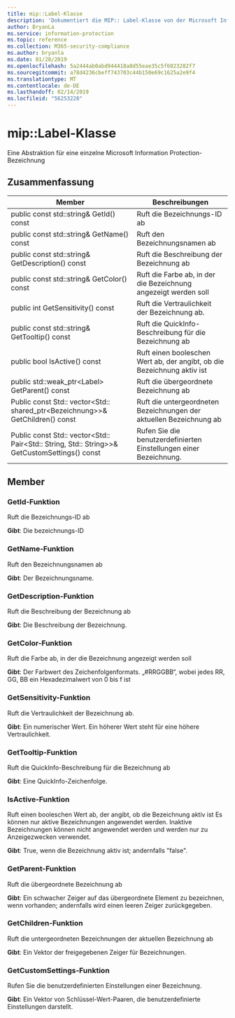 ```yaml
---
title: mip::Label-Klasse
description: 'Dokumentiert die MIP:: Label-Klasse von der Microsoft Information Protection (MIP) SDK.'
author: BryanLa
ms.service: information-protection
ms.topic: reference
ms.collection: M365-security-compliance
ms.author: bryanla
ms.date: 01/28/2019
ms.openlocfilehash: 5a2444ab0abd944418a8d55eae35c5f6023282f7
ms.sourcegitcommit: a78d4236cbeff743703c44b150e69c1625a2e9f4
ms.translationtype: MT
ms.contentlocale: de-DE
ms.lasthandoff: 02/14/2019
ms.locfileid: "56253228"
---
```

# <a name="class-miplabel"></a>mip::Label-Klasse 
Eine Abstraktion für eine einzelne Microsoft Information Protection-Bezeichnung
  
## <a name="summary"></a>Zusammenfassung
 Member                        | Beschreibungen                                
--------------------------------|---------------------------------------------
public const std::string& GetId() const  |  Ruft die Bezeichnungs-ID ab
public const std::string& GetName() const  |  Ruft den Bezeichnungsnamen ab
public const std::string& GetDescription() const  |  Ruft die Beschreibung der Bezeichnung ab
public const std::string& GetColor() const  |  Ruft die Farbe ab, in der die Bezeichnung angezeigt werden soll
public int GetSensitivity() const  |  Ruft die Vertraulichkeit der Bezeichnung ab.
public const std::string& GetTooltip() const  |  Ruft die QuickInfo-Beschreibung für die Bezeichnung ab
public bool IsActive() const  |  Ruft einen booleschen Wert ab, der angibt, ob die Bezeichnung aktiv ist
public std::weak_ptr\<Label\> GetParent() const  |  Ruft die übergeordnete Bezeichnung ab
Public const Std:: vector\<Std:: shared_ptr\<Bezeichnung\>\>& GetChildren() const  |  Ruft die untergeordneten Bezeichnungen der aktuellen Bezeichnung ab
Public const Std:: vector\<Std:: Pair\<Std:: String, Std:: String\>\>& GetCustomSettings() const  |  Rufen Sie die benutzerdefinierten Einstellungen einer Bezeichnung.
  
## <a name="members"></a>Member
  
### <a name="getid-function"></a>GetId-Funktion
Ruft die Bezeichnungs-ID ab

  
**Gibt**: Die bezeichnungs-ID
  
### <a name="getname-function"></a>GetName-Funktion
Ruft den Bezeichnungsnamen ab

  
**Gibt**: Der Bezeichnungsname.
  
### <a name="getdescription-function"></a>GetDescription-Funktion
Ruft die Beschreibung der Bezeichnung ab

  
**Gibt**: Die Beschreibung der Bezeichnung.
  
### <a name="getcolor-function"></a>GetColor-Funktion
Ruft die Farbe ab, in der die Bezeichnung angezeigt werden soll

  
**Gibt**: Der Farbwert des Zeichenfolgenformats. „#RRGGBB“, wobei jedes RR, GG, BB ein Hexadezimalwert von 0 bis f ist
  
### <a name="getsensitivity-function"></a>GetSensitivity-Funktion
Ruft die Vertraulichkeit der Bezeichnung ab.

  
**Gibt**: Ein numerischer Wert. Ein höherer Wert steht für eine höhere Vertraulichkeit.
  
### <a name="gettooltip-function"></a>GetTooltip-Funktion
Ruft die QuickInfo-Beschreibung für die Bezeichnung ab

  
**Gibt**: Eine QuickInfo-Zeichenfolge.
  
### <a name="isactive-function"></a>IsActive-Funktion
Ruft einen booleschen Wert ab, der angibt, ob die Bezeichnung aktiv ist
Es können nur aktive Bezeichnungen angewendet werden. Inaktive Bezeichnungen können nicht angewendet werden und werden nur zu Anzeigezwecken verwendet. 

  
**Gibt**: True, wenn die Bezeichnung aktiv ist; andernfalls "false".
  
### <a name="getparent-function"></a>GetParent-Funktion
Ruft die übergeordnete Bezeichnung ab

  
**Gibt**: Ein schwacher Zeiger auf das übergeordnete Element zu bezeichnen, wenn vorhanden; andernfalls wird einen leeren Zeiger zurückgegeben.
  
### <a name="getchildren-function"></a>GetChildren-Funktion
Ruft die untergeordneten Bezeichnungen der aktuellen Bezeichnung ab

  
**Gibt**: Ein Vektor der freigegebenen Zeiger für Bezeichnungen.
  
### <a name="getcustomsettings-function"></a>GetCustomSettings-Funktion
Rufen Sie die benutzerdefinierten Einstellungen einer Bezeichnung.

  
**Gibt**: Ein Vektor von Schlüssel-Wert-Paaren, die benutzerdefinierte Einstellungen darstellt.
